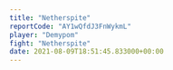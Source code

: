```yaml
---
title: "Netherspite"
reportCode: "AY1wQfdJ3FnWykmL"
player: "Demypom"
fight: "Netherspite"
date: 2021-08-09T18:51:45.833000+00:00
---
```

